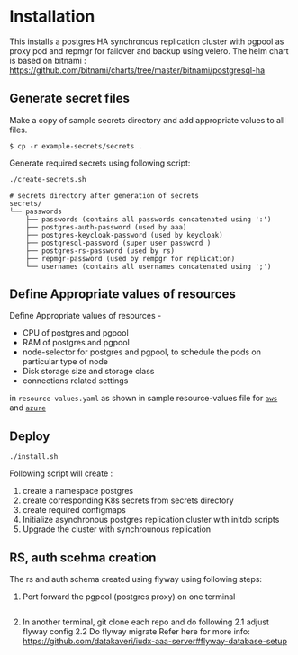 # Installation
This installs a postgres HA synchronous replication cluster with pgpool as proxy pod and repmgr for failover and backup using velero.
The helm chart is based on bitnami : https://github.com/bitnami/charts/tree/master/bitnami/postgresql-ha 

## Generate secret files

Make a copy of sample secrets directory and add appropriate values to all files.

```console
$ cp -r example-secrets/secrets .
```
Generate required secrets  using following script:
```sh
./create-secrets.sh
```
```
# secrets directory after generation of secrets
secrets/
└── passwords
    ├── passwords (contains all passwords concatenated using ':')
    ├── postgres-auth-password (used by aaa)
    ├── postgres-keycloak-password (used by keycloak)
    ├── postgresql-password (super user password )
    ├── postgres-rs-password (used by rs)
    ├── repmgr-password (used by rempgr for replication)
    └── usernames (contains all usernames concatenated using ';')
```

## Define Appropriate values of resources

Define Appropriate values of resources -
- CPU of postgres and pgpool
- RAM of postgres and pgpool
- node-selector for postgres and pgpool, to schedule the pods on particular type of node
- Disk storage size and storage class
- connections related settings 

in `resource-values.yaml` as shown in sample resource-values file for [`aws`](./example-aws-resource-values.yaml) and [`azure`](./example-azure-resource-values.yaml)

## Deploy

```
./install.sh
```

Following script will create :
1. create a namespace postgres
2. create corresponding K8s secrets from  secrets directory
3. create required configmaps
4. Initialize asynchronous postgres replication cluster with initdb scripts 
5. Upgrade the cluster with synchrounous replication

## RS, auth scehma creation
The rs and auth schema created using flyway using following steps:
1. Port forward the pgpool (postgres proxy) on one terminal
```kubectl port-forward -n postgres svc/psql-postgresql-ha-pgpool 5432
```
2. In another terminal, git clone each repo and do following
  2.1 adjust flyway config 
  2.2 Do flyway migrate
  Refer here for more info: https://github.com/datakaveri/iudx-aaa-server#flyway-database-setup
